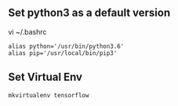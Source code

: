 ## Set python3 as a default version
vi ~/.bashrc
```
alias python='/usr/bin/python3.6'
alias pip='/usr/local/bin/pip3'
```

## Set Virtual Env 
```
mkvirtualenv tensorflow
```

